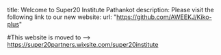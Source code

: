 title: Welcome to Super20 Institute Pathankot
description: Please visit the following link to our new website:
url: "https://github.com/AWEEKJ/Kiko-plus"

#This website is moved to --> https://super20partners.wixsite.com/super20institute 
